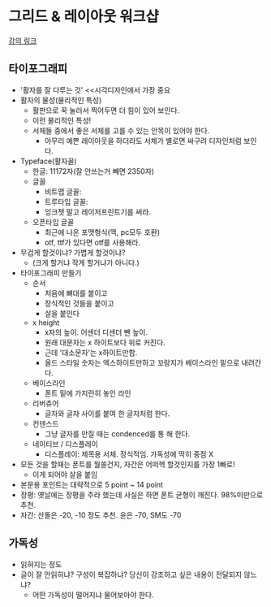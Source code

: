 # 그리드 & 레이아웃 워크샵
[강의 링크](http://ejungle.co.kr/main/workshop/wks_overview.asp?p_no=3563&pm_no=3496)
## 타이포그래피
- '활자를 잘 다루는 것' <<시각디자인에서 가장 중요
- 활자의 물성(물리적인 특성)
    + 활판으로 꾹 눌러서 찍어두면 더 힘이 있어 보인다.
    + 이런 물리적인 특성!
    + 서체들 중에서 좋은 서체를 고를 수 있는 안목이 있어야 한다.
        * 아무리 예쁜 레이아웃을 하더라도 서체가 별로면 싸구려 디자인처럼 보인다.
- Typeface(활자꼴)
    + 한글: 11172자(잘 안쓰는거 빼면 2350자)
    + 글꼴
        * 비트맵 글꼴: 
        * 트루타입 글꼴:
        * 잉크젯 말고 레이저프린트기를 써라.
    + 오픈타입 글꼴
        * 최근에 나온 포맷형식(맥, pc모두 호환)
        * otf, ttf가 있다면 otf를 사용해라.
- 무겁게 할것이냐? 가볍게 할것이냐?
    + (크게 할거냐 작게 할거냐가 아니다.)
- 타이포그래피 만들기
    + 순서
        + 처음에 뼈대를 붙이고
        + 장식적인 것들을 붙이고
        + 살을 붙인다
    - x height
        + x자의 높이. 어센더 디센더 뺀 높이. 
        + 원래 대문자는 x 하이트보다 위로 커진다.
        + 근데 '대소문자'는 x하이트만함.
        + 올드 스타일 숫자는 엑스하이트만하고 꼬랑지가 베이스라인 밑으로 내려간다.
    - 베이스라인
        + 폰트 밑에 가지런히 놓인 라인
    - 리버츄어
        - 글자와 글자 사이를 붙여 한 글자처럼 한다.
    - 컨덴스드
        +  그냥 글자를 만질 때는 condenced를 통 해 한다.
    - 네이티브 / 디스플레이
        + 디스플레이: 제목용 서체. 장식적임. 가독성에 딱히 중점 X
- 모든 것을 할때는 폰트를 뭘쓸건지, 자간은 어떠헥 할것인지를 가장 1빠로!
    - 이게 되어야 살을 붙임
- 본문용 포인트는 대략적으로 5 point ~ 14 point
- 장평: 옛날에는 장평을 주라 했는데 사실은 하면 폰트 균형이 깨진다. 98%미만으로 추천.
- 자간: 산돌은 -20, -10 정도 추천. 윤은 -70, SM도 -70

## 가독성
- 읽혀지는 정도
- 글이 잘 안읽히냐? 구성이 복잡하냐? 당신이 강조하고 싶은 내용이 전달되지 않느냐? 
    + 어떤 가독성이 떨어지냐 물어보아야 한다.
